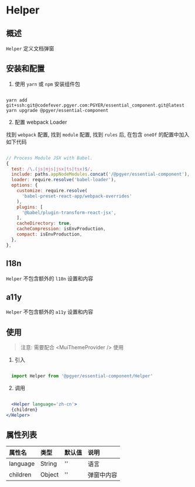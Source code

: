 # Helper

## 概述

`Helper` 定义文档弹窗

## 安装和配置

1. 使用 `yarn` 或 `npm` 安装组件包

```shell

yarn add git+ssh:git@codefever.pgyer.com:PGYER/essential_component.git@latest
yarn upgrade @pgyer/essential-component

```

2. 配置 webpack Loader

找到 `webpack` 配置, 找到 `module` 配置, 找到 `rules` 后, 在包含 `oneOf` 的配置中加入如下代码

```javascript

// Process Module JSX with Babel.
{
  test: /\.(js|mjs|jsx|ts|tsx)$/,
  include: paths.appNodeModules.concat('/@pgyer/essential-component'),
  loader: require.resolve('babel-loader'),
  options: {
    customize: require.resolve(
      'babel-preset-react-app/webpack-overrides'
    ),
    plugins: [
      '@babel/plugin-transform-react-jsx',
    ],
    cacheDirectory: true,
    cacheCompression: isEnvProduction,
    compact: isEnvProduction,
  },
},

```

## l18n

`Helper` 不包含额外的 `l18n` 设置和内容

## a11y

`Helper` 不包含额外的 `a11y` 设置和内容

## 使用

> 注意: 需要配合 &lt;MuiThemeProvider /&gt; 使用

1. 引入

```javascript

  import Helper from '@pgyer/essential-component/Helper'

```

2. 调用

```jsx

  <Helper language='zh-cn'>
  {children}
</Helper>

```

## 属性列表

| 属性名 | 类型 | 默认值 | 说明 |
| :---- | :---- | :---- | :---- |
| language  | String | '' | 语言 |
| children  | Object | '' | 弹窗中内容 |

